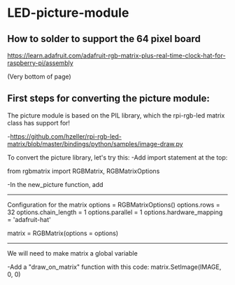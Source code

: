 # LED-picture-module #

## How to solder to support the 64 pixel board ##

https://learn.adafruit.com/adafruit-rgb-matrix-plus-real-time-clock-hat-for-raspberry-pi/assembly

(Very bottom of page)

## First steps for converting the picture module: ##

The picture module is based on the PIL library, which the rpi-rgb-led matrix class has support for!

-https://github.com/hzeller/rpi-rgb-led-matrix/blob/master/bindings/python/samples/image-draw.py

To convert the picture library, let's try this:
-Add import statement at the top:

from rgbmatrix import RGBMatrix, RGBMatrixOptions

-In the new_picture function, add

-----
 Configuration for the matrix
options = RGBMatrixOptions()
options.rows = 32
options.chain_length = 1
options.parallel = 1
options.hardware_mapping = 'adafruit-hat'

matrix = RGBMatrix(options = options)

---

We will need to make matrix a global variable

-Add a "draw_on_matrix" function with this code:
matrix.SetImage(IMAGE, 0, 0)

  
